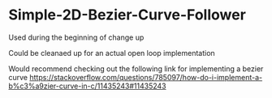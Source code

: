 # Simple-2D-Bezier-Curve-Follower
Used during the beginning of change up

Could be cleanaed up for an actual open loop implementation


Would recommend checking out the following link for implementing a bezier curve 
https://stackoverflow.com/questions/785097/how-do-i-implement-a-b%c3%a9zier-curve-in-c/11435243#11435243
